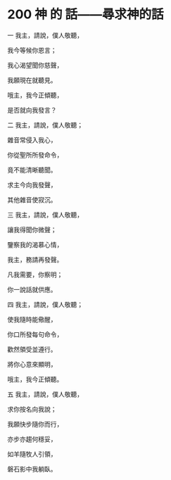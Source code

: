 # 200 神 的 話——尋求神的話

一 我主，請說，僕人敬聽，

我今等候你恩言；

我心渴望聞你慈聲，

我願現在就聽見。

哦主，我今正傾聽，

是否就向我發言？

二 我主，請說，僕人敬聽；

雜音常侵入我心，

你從聖所所發命令，

竟不能清晰聽聞。

求主今向我發聲，

其他雜音使寂沉。

三 我主，請說，僕人敬聽，

讓我得聞你微聲；

鑒察我的渴慕心情，

我主，務請再發聲。

凡我需要，你察明；

你一說話就供應。

四 我主，請說，僕人敬聽；

使我隨時能儆醒，

你口所發每句命令，

歡然領受並遵行。

將你心意來顯明，

哦主，我今正傾聽。

五 我主，請說，僕人敬聽，

求你按名向我說；

我願快步隨你而行，

亦步亦趨何穩妥，

如羊隨牧人引領，

磐石影中我躺臥。

